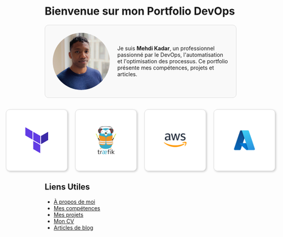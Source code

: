 # Bienvenue sur mon Portfolio DevOps

<div style="background-color: #f9f9f9; border: 1px solid #ddd; border-radius: 10px; padding: 20px; display: flex; align-items: center; gap: 20px;">
    <img src="assets/pdp.jpg" alt="Photo de profil" style="width:150px; height:150px; border-radius: 50%;">
    <div>
        <p>Je suis <strong>Mehdi Kadar</strong>, un professionnel passionné par le DevOps, l'automatisation et l'optimisation des processus. Ce portfolio présente mes compétences, projets et articles.</p>
    </div>
</div>

<style>
    .card {
        background-color: #ffffff;
        border: 1px solid #ddd;
        border-radius: 10px;
        padding: 20px;
        width: 120px;
        height: 120px;
        display: flex;
        align-items: center;
        justify-content: center;
        box-shadow: 2px 2px 5px rgba(0, 0, 0, 0.2);
        transition: transform 0.3s ease, box-shadow 0.3s ease;
    }

    .card:hover {
        transform: scale(1.1); /* Grossissement de 10% */
        box-shadow: 4px 4px 10px rgba(0, 0, 0, 0.3); /* Ombre plus marquée */
    }
</style>

<div style="display: flex; justify-content: center; gap: 20px; margin-top: 30px;">
    <a href="skills/terraform.md" style="text-decoration: none;">
        <div class="card">
            <img src="assets/terraform.png" alt="Terraform" style="width: 60px; height: auto;">
        </div>
    </a>
    <a href="skills/traefik.md" style="text-decoration: none;">
        <div class="card">
            <img src="assets/traefik.webp" alt="traefik" style="width: 60px; height: auto;">
        </div>
    </a>
    <a href="skills/ansible.md" style="text-decoration: none;">
        <div class="card">
            <img src="assets/aws.png" alt="Ansible" style="width: 60px; height: auto;">
        </div>
    </a>
    <a href="skills/aws.md" style="text-decoration: none;">
        <div class="card">
            <img src="assets/azure.png" alt="AWS" style="width: 60px; height: auto;">
        </div>
    </a>
</div>



## Liens Utiles
- [À propos de moi](about.md)
- [Mes compétences](skills/index.md)
- [Mes projets](projects/)
- [Mon CV](cv.md)
- [Articles de blog](blog/)

